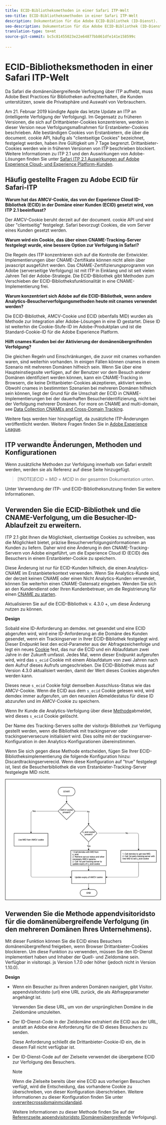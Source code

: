 ```yaml
---
title: ECID-Bibliotheksmethoden in einer Safari ITP-Welt
seo-title: ECID-Bibliotheksmethoden in einer Safari ITP-Welt
description: Dokumentation für die Adobe ECID-Bibliothek (ID-Dienst).
seo-description: Dokumentation für die Adobe ECID-Bibliothek (ID-Dienst).
translation-type: tm+mt
source-git-commit: bc5c81455023e22e64877bb861dfe141e158599c

---
```



# ECID-Bibliotheksmethoden in einer Safari ITP-Welt

Da Safari die domänenübergreifende Verfolgung über ITP aufhebt, muss Adobe Best Practices für Bibliotheken aufrechterhalten, die Kunden unterstützen, sowie die Privatsphäre und Auswahl von Verbrauchern.

Am 21. Februar 2019 kündigte Apple das letzte Update an ITP an (intelligente Verfolgung der Verfolgung). Im Gegensatz zu früheren Versionen, die sich auf Drittanbieter-Cookies konzentrieren, werden in dieser Version neue Verfolgungsmaßnahmen für Erstanbieter-Cookies beschrieben. Alle beständigen Cookies von Erstanbietern, die über die document. cookie API, häufig als &quot;clientseitige Cookies&quot; bezeichnet, festgelegt werden, haben ihre Gültigkeit um 7 Tage begrenzt. Drittanbieter-Cookies werden wie in früheren Versionen von ITP beschrieben blockiert. Weitere Informationen zu ITP 2.1 und den Auswirkungen von Adobe-Lösungen finden Sie unter [Safari ITP 2.1 Auswirkungen auf Adobe Experience Cloud- und Experience Platform-Kunden](https://medium.com/adobetech/safari-itp-2-1-impact-on-adobe-experience-cloud-customers-9439cecb55ac).

## Häufig gestellte Fragen zu Adobe ECID für Safari-ITP

**Warum hat das AMCV-Cookie, das von der Experience Cloud ID-Bibliothek (ECID) in der Domäne einer Kunden (ECID) gesetzt wird, von ITP 2.1 beeinflusst?**

Der AMCV-Cookie beruht derzeit auf der document. cookie API und wird über &quot;clientseitig&quot; festgelegt. Safari bevorzugt Cookies, die vom Server eines Kunden gesetzt werden.

**Warum wird ein Cookie, das über einen CNAME-Tracking-Server festgelegt wurde, eine bessere Option zur Verfolgung in Safari?**

Die Regeln des ITP konzentrieren sich auf die Kontrolle der Entwickler. Implementierungen über CNAME-Zertifikate können nicht allein über javascript ausgeführt werden. Das CNAME-Zertifizierungsprogramm von Adobe (serverseitige Verfolgung) ist mit ITP in Einklang und ist seit vielen Jahren Teil der Adobe-Strategie. Die ECID-Bibliothek gibt Methoden zum Verschieben der ECID-Bibliotheksfunktionalität in eine CNAME-Implementierung frei.

**Warum konzentriert sich Adobe auf die ECID-Bibliothek, wenn andere Analytics-Besucherverfolgungsmethoden heute mit cnames verwendet werden?**

Die ECID-Bibliothek, AMCV-Cookie und ECID (ebenfalls MID) wurden als Methode zur Integration aller Adobe-Lösungen in eine ID gestartet. Diese ID ist weiterhin die Cookie-Stufe-ID im Adobe-Produktplan und ist die Standard-Cookie-ID für die Adobe Experience Platform.

**Hilft cnames Kunden bei der Aktivierung der domänenübergreifenden Verfolgung?**

Die gleichen Regeln und Einschränkungen, die zuvor mit cnames vorhanden waren, sind weiterhin vorhanden. In einigen Fällen können cnames in einem Szenario mit mehreren Domänen hilfreich sein. Wenn Sie über eine Haupteinstiegssite verfügen, auf der Benutzer vor dem Besuch anderer Domänen identifiziert werden können, kann ein CNAME-Tracking in Browsern, die keine Drittanbieter-Cookies akzeptieren, aktiviert werden. Obwohl cnames in bestimmten Szenarien bei mehreren Domänen hilfreich sein können, liegt der Grund für die Umschalt der ECID in CNAME-Implementierungen bei der dauerhaften Besucheridentifizierung, nicht bei der Verfolgung mehrerer Domänen. For more on CNAME and multi-domain, see [Data Collection CNAMEs and Cross-Domain Tracking](/help/reference/analytics-reference/cname.md).

Weitere faqs werden hier hinzugefügt, da zusätzliche ITP-Änderungen veröffentlicht werden. Weitere Fragen finden Sie in [Adobe Experience League](https://experienceleague.adobe.com/#recommended/solutions/analytics).

## ITP verwandte Änderungen, Methoden und Konfigurationen

Wenn zusätzliche Methoden zur Verfolgung innerhalb von Safari erstellt werden, werden sie als Referenz auf diese Seite hinzugefügt.

>[!NOTE]*ECID* = *MID* = *MCID* in der gesamten Dokumentation unten.

Unter Verwendung der ITP- und ECID-Bibliotheksnutzung finden Sie weitere Informationen.

## Verwenden Sie die ECID-Bibliothek und die CNAME-Verfolgung, um die Besucher-ID-Ablaufzeit zu erweitern.

ITP 2.1 gibt Ihnen die Möglichkeit, clientseitige Cookies zu schreiben, was die Möglichkeit bietet, präzise Besucherverfolgungsinformationen an Kunden zu liefern. Daher wird eine Änderung in den CNAME-Tracking-Servern von Adobe eingeführt, um die Experience Cloud ID (ECID) des Besuchers in einem Erstanbieter-Cookie zu speichern.

Diese Änderung ist nur für ECID-Kunden hilfreich, die einen Analytics-CNAME im Erstanbieterkontext verwenden. Wenn Sie Analytics-Kunde sind, der derzeit keinen CNAME oder einen Nicht Analytics-Kunden verwendet, können Sie weiterhin einen CNAME-Datensatz eingeben. Wenden Sie sich an den Kundendienst oder Ihren Kundenbetreuer, um die Registrierung für einen [CNAME zu starten](https://marketing.adobe.com/resources/help/en_US/whitepapers/first_party_cookies/adobe_managed_cert_pgm.html).

Aktualisieren Sie auf die ECID-Bibliothek v. 4.3.0 +, um diese Änderung nutzen zu können.

**Design**

Sobald eine ID-Anforderung an demdex. net gesendet und eine ECID abgerufen wird, wird eine ID-Anforderung an die Domäne des Kunden gesendet, wenn ein Trackingserver in Ihrer ECID-Bibliothek festgelegt wird. Dieser Endpunkt liest den ecid-Parameter aus der Abfragezeichenfolge und legt ein neues [Cookie](/help/introduction/cookies.md) fest, das nur die ECID und ein Ablaufdatum zwei Jahre in der Zukunft umfasst. Jedes Mal, wenn dieser Endpunkt aufgerufen wird, wird das `s_ecid` Cookie mit einem Ablaufdatum von zwei Jahren nach dem Aufruf dieses Aufrufs umgeschrieben. Die ECID-Bibliothek muss auf Version 4.3.0 aktualisiert werden, damit der Wert dieses Cookies abgerufen werden kann.

Dieses neue `s_ecid` Cookie folgt demselben Ausschluss-Status wie das AMCV-Cookie. Wenn die ECID aus dem `s_ecid` Cookie gelesen wird, wird demdex immer aufgerufen, um den neuesten Abmeldestatus für diese ID abzurufen und im AMCV-Cookie zu speichern.

Wenn Ihr Kunde die Analytics-Verfolgung über diese [Methode](https://marketing.adobe.com/resources/help/en_US/sc/implement/opt_out_link.html)abmeldet, wird dieses `s_ecid` Cookie gelöscht.

Der Name des Tracking-Servers sollte der visitorjs-Bibliothek zur Verfügung gestellt werden, wenn die Bibliothek mit trackingserver oder trackingserversecure initialisiert wird. Dies sollte mit der trackingserver-Konfiguration in den Analytics-Konfigurationen übereinstimmen.

Wenn Sie sich gegen diese Methode entscheiden, fügen Sie Ihrer ECID-Bibliotheksimplementierung die folgende Konfiguration hinzu: Discardtrackingserverecid. Wenn diese Konfiguration auf &quot;true&quot; festgelegt ist, liest die Besucherbibliothek die vom Erstanbieter-Tracking-Server festgelegte MID nicht.

![](assets/itp-proposal-v1.png)

## Verwenden Sie die Methode appendvisitoridsto für die domänenübergreifende Verfolgung (in den mehreren Domänen Ihres Unternehmens).

Mit dieser Funktion können Sie die ECID eines Besuchers domänenübergreifend freigeben, wenn Browser Drittanbieter-Cookies blockieren. Um diese Funktion zu verwenden, müssen Sie den ID-Dienst implementiert haben und Inhaber der Quell- und Zieldomäne sein. Verfügbar in visitorapi. js Version 1.7.0 oder höher (jedoch nicht in Version 1.10.0).

**Design**

* Wenn ein Besucher zu Ihren anderen Domänen navigiert, gibt Visitor. appendvisitoridsto (url) eine URL zurück, die als Abfrageparameter angehängt ist.

   Verwenden Sie diese URL, um von der ursprünglichen Domäne in die Zieldomäne umzuleiten.

* Der ID-Dienst-Code in der Zieldomäne extrahiert die ECID aus der URL, anstatt an Adobe eine Anforderung für die ID dieses Besuchers zu senden.

   Diese Anforderung schließt die Drittanbieter-Cookie-ID ein, die in diesem Fall nicht verfügbar ist.

* Der ID-Dienst-Code auf der Zielseite verwendet die übergebene ECID zur Verfolgung des Besuchers.

   >[!NOTE]
   >Wenn die Zielseite bereits über eine ECID aus vorherigen Besuchen verfügt, wird die Entscheidung, das vorhandene Cookie zu überschreiben, von dieser Konfiguration überschrieben. Weitere Informationen zu dieser Konfiguration finden Sie unter [overwritecrossdomainmcidandaid](/help/library/function-vars/overwrite-visitor-id.md).
   >
   >Weitere Informationen zu dieser Methode finden Sie auf der [Referenzseite appendvisitoridsto (Domänenübergreifende](/help/library/get-set/appendvisitorid.md) Verfolgung).
